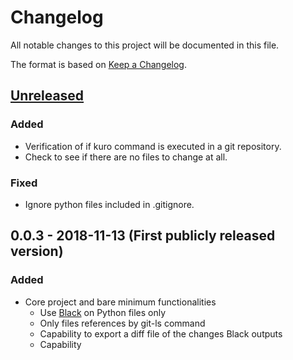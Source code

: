 # Changelog

All notable changes to this project will be documented in this file.

The format is based on [Keep a Changelog](https://keepachangelog.com/en/1.0.0/).

## [Unreleased]
### Added
- Verification of if kuro command is executed in a git repository.
- Check to see if there are no files to change at all.

### Fixed
- Ignore python files included in .gitignore.

## 0.0.3 - 2018-11-13 (First publicly released version)
### Added
- Core project and bare minimum functionalities
    + Use [Black](https://github.com/ambv/black) on Python files only
    + Only files references by git-ls command
    + Capability to export a diff file of the changes Black outputs
    + Capability 

[Unreleased]: https://github.com/BamBalaam/kuro/compare/0.0.3...master
